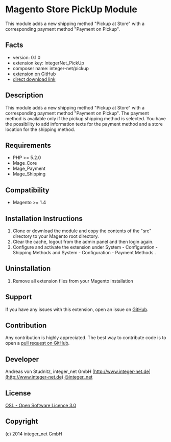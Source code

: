 Magento Store PickUp Module
=====================
This module adds a new shipping method "Pickup at Store" with a corresponding payment method "Payment on Pickup".

Facts
-----
- version: 0.1.0
- extension key: IntegerNet_PickUp
- composer name: integer-net/pickup
- [extension on GitHub](https://github.com/integer-net/PickUp)
- [direct download link](https://github.com/integer-net/PickUp/archive/master.zip)

Description
-----------
This module adds a new shipping method "Pickup at Store" with a corresponding payment method "Payment on Pickup".
The payment method is available only if the pickup shipping method is selected. You have the possibility to add
information texts for the payment method and a store location for the shipping method.

Requirements
------------
- PHP >= 5.2.0
- Mage_Core
- Mage_Payment
- Mage_Shipping

Compatibility
-------------
- Magento >= 1.4

Installation Instructions
-------------------------
1. Clone or download the module and copy the contents of the "src" directory to your Magento root directory.
2. Clear the cache, logout from the admin panel and then login again.
3. Configure and activate the extension under System - Configuration - Shipping Methods and System - Configuration - Payment Methods .

Uninstallation
--------------
1. Remove all extension files from your Magento installation

Support
-------
If you have any issues with this extension, open an issue on [GitHub](https://github.com/integer-net/PickUp/issues).

Contribution
------------
Any contribution is highly appreciated. The best way to contribute code is to open a [pull request on GitHub](https://help.github.com/articles/using-pull-requests).

Developer
---------
Andreas von Studnitz, integer_net GmbH
[http://www.integer-net.de](http://www.integer-net.de)
[@integer_net](https://twitter.com/integer_net)

License
-------
[OSL - Open Software Licence 3.0](http://opensource.org/licenses/osl-3.0.php)

Copyright
---------
(c) 2014 integer_net GmbH
